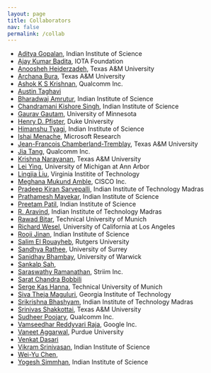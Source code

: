 ```yaml
---
layout: page
title: Collaborators
nav: false
permalink: /collab
---
```


- [Aditya Gopalan][Aditya], Indian Institute of Science
- [Ajay Kumar Badita][Ajay], IOTA Foundation
- [Anoosheh Heiderzadeh][Anoosheh], Texas A&M University
- [Archana Bura][Archana], Texas A&M University
- [Ashok K S Krishnan][Ashok], Qualcomm Inc.
- [Austin Taghavi][Austin]
- [Bharadwaj Amrutur][Bharadwaj], Indian Institute of Science
- [Chandramani Kishore Singh][Chandramani], Indian Institute of Science
- [Gaurav Gautam][Gaurav], University of Minnesota
- [Henry D. Pfister][Henry], Duke University
- [Himanshu Tyagi][Himanshu], Indian Institute of Science
- [Ishai Menache][Ishai], Microsoft Research
- [Jean-Francois Chamberland-Tremblay][JF], Texas A&M University
- [Jia Tang][Jia], Qualcomm Inc.
- [Krishna Narayanan][Krishna], Texas A&M University
- [Lei Ying][Lei], University of Michigan at Ann Arbor
- [Lingjia Liu][Lingjia], Virginia Institite of Technology
- [Meghana Mukund Amble][Meghana], CISCO Inc.
- [Pradeep Kiran Sarvepalli][Pradeep], Indian Institute of Technology Madras
- [Prathamesh Mayekar][Prathamesh], Indian Institute of Science
- [Preetam Patil][Preetam], Indian Institute of Science
- [R. Aravind][Aravind], Indian Institute of Technology Madras
- [Rawad Bitar][Rawad], Technical University of Munich
- [Richard Wesel][Rick], University of California at Los Angeles
- [Rooji Jinan][Rooji], Indian Institute of Science
- [Salim El Rouayheb][Salim], Rutgers University
- [Sandhya Rathee][Sandhya], University of Surrey
- [Sanidhay Bhambay][Sanidhay], University of Warwick
- [Sankalp Sah][Sankalp], 
- [Saraswathy Ramanathan][Saraswathy], Striim Inc.
- [Sarat Chandra Bobbili][Sarat]
- [Serge Kas Hanna][Serge], Technical University of Munich
- [Siva Theja Maguluri][Siva], Georgia Institute of Technology
- [Srikrishna Bhashyam][Srikrishna], Indian Institute of Technology Madras
- [Srinivas Shakkottai][Srinivas], Texas A&M University
- [Sudheer Poojary][Sudheer], Qualcomm Inc.
- [Vamseedhar Reddyvari Raja][Vamsee], Google Inc.
- [Vaneet Aggarwal][Vaneet], Purdue University
- [Venkat Dasari][Venkat]
- [Vikram Srinivasan][Vikram], Indian Institute of Science
- [Wei-Yu Chen][Wei Yu], 
- [Yogesh Simmhan][Yogesh], Indian Institute of Science

[Aditya]: https://ece.iisc.ac.in/~aditya/
[Ajay]: https://linkedin.com/in/ajaybadita/ 
[Anoosheh]: https://www.linkedin.com/in/anoosheh-heidarzadeh-092b8b9b/
[Aravind]: https://ee.iitm.ac.in/~aravind/ 
[Archana]: https://ece.iisc.ac.in/~archanabura/
[Ashok]: https://www.linkedin.com/in/ashok-krishnan-266377198/ 
[Austin]: https://www.linkedin.com/in/austin-taghavi-9b49796b/
[Bharadwaj]: https://www.cense.iisc.ac.in/bharadwaj-amrutur/
[Chandramani]: https://faculty.dese.iisc.ac.in/chandramani/ 
[Gaurav]: https://www.linkedin.com/in/gaurav-gautam-810a9990/
[Henry]: https://pfister.ee.duke.edu 
[Himanshu]: https://ece.iisc.ac.in/~htyagi/
[Ishai]: https://research.microsoft.com/en-us/people/ishai/
[JF]: https://ece.tamu.edu/~chmbrlnd/ 
[Jia]: https://www.linkedin.com/pub/jia-tang/2/798/403 
[Krishna]: https://ece.tamu.edu/~krn/
[Krishna]: https://krishnanarayanan.wikidot.com/ 
[Lei]: https://leiying.engin.umich.edu/ 
[Lingjia]: https://computing.ece.vt.edu/~lingjialiu/doku.php 
[Meghana]: https://www.linkedin.com/in/meghanamamble 
[Pradeep]: https://ee.iitm.ac.in/pradeep/
[Prathamesh]: https://www.linkedin.com/in/prathamesh-mayekar-04269a28/
[Preetam]: https://www.linkedin.com/in/preetam-patil-0841b031/ 
[Rawad]: https://www.linkedin.com/in/rawad-bitar-rutgers/
[Rick]: https://www.ee.ucla.edu/richard-wesel/ 
[Rooji]: https://cps.iisc.ac.in/students/rooji/ 
[Salim]: https://eceweb1.rutgers.edu/~csi/
[Sandhya]: https://www.linkedin.com/in/sandhyarathee/ 
[Sanidhay]: https://www.linkedin.com/in/sanidhay-bhambay-1915687a/ 
[Sankalp]: https://www.linkedin.com/pub/sankalp-sah/9/986/497/
[Saraswathy]: https://ece.iisc.ac.in/~saraswathyr/ 
[Sarat]: https://www.linkedin.com/in/sarat-chandra-b-1ba5509a/
[Serge]: https://www.linkedin.com/in/serge-kas-hanna/
[Siva]: https://sites.google.com/site/sivatheja/ 
[Srikrishna]: https://ee.iitm.ac.in/~skrishna/ 
[Srinivas]: https://cesg.tamu.edu/faculty/sshakkot/ 
[Sudheer]: https://www.linkedin.com/in/sudheer-poojary-0b5aa84/ 
[Vamsee]: https://www.linkedin.com/in/vamseedharreddyvari/
[Vaneet]: https://web.ics.purdue.edu/~vaneet/
[Venkat]: https://www.linkedin.com/in/vdasari139/
[Vikram]: https://www.linkedin.com/in/vikram-srinivasan-94b2131/ 
[Vinod Sharma]: https://ece.iisc.ac.in/~vinod/  
[Wei Yu]: https://www.linkedin.com/pub/wei-yu-chen/7b/771/563 
[Yogesh]: https://cds.iisc.ac.in/faculty/simmhan/ 
